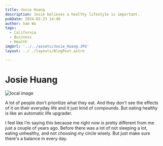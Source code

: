```yaml
---
title: Josie Huang
description: Josie believes a healthy lifestyle is important. 
pubDate: 2024-02-23 14:40
author: Sam Wu
tags:
  - California
  - Business
  - Health
imgUrl: '../../assets/Josie_Huang.JPG'
layout: ../../layouts/BlogPost.astro

---
```

# Josie Huang

![local image](../../assets/Josie_Huang.JPG)

A lot of people don't prioritize what they eat. And they don't see the effects of it on their everyday life and it just kind of compounds. But eating healthy is like an automatic life upgrader.

I feel like I’m saying this because me right now is pretty different from me just a couple of years ago. Before there was a lot of not sleeping a lot, eating unhealthy, and not choosing my circle wisely. But just make sure there's a balance in every day.


